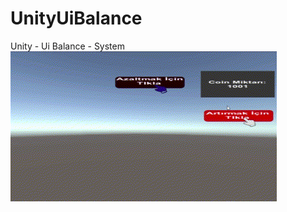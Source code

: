 # UnityUiBalance
Unity - Ui Balance - System
![Proje Gif](https://raw.githubusercontent.com/gkhanbey/UnityUiBalance/main/proje.gif)

